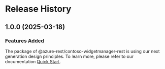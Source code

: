 # Release History
    
## 1.0.0 (2025-03-18)

### Features Added

The package of @azure-rest/contoso-widgetmanager-rest is using our next generation design principles. To learn more, please refer to our documentation [Quick Start](https://aka.ms/azsdk/js/mgmt/quickstart).
